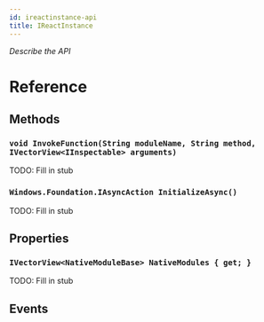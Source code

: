 ```yaml
---
id: ireactinstance-api
title: IReactInstance
---
```


*Describe the API*

# Reference

## Methods

### ```void InvokeFunction(String moduleName, String method, IVectorView<IInspectable> arguments)```

TODO: Fill in stub

### ```Windows.Foundation.IAsyncAction InitializeAsync()```

TODO: Fill in stub


## Properties

### ```IVectorView<NativeModuleBase> NativeModules { get; }```

TODO: Fill in stub


## Events



<!-- // Copyright (c) Microsoft Corporation. All rights reserved.
// Licensed under the MIT License.

import "NativeModuleBase.idl";

namespace Microsoft.ReactNative.Bridge
{
	interface IReactInstance
	{
    IVectorView<NativeModuleBase> NativeModules { get; };
    void InvokeFunction(String moduleName, String method, IVectorView<IInspectable> arguments);
    Windows.Foundation.IAsyncAction InitializeAsync();
	};

  [webhosthidden]
  [default_interface]
  runtimeclass ReactInstance : IReactInstance
  {
    ReactInstance();
  };
} -->
